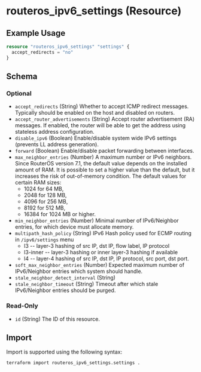 # routeros_ipv6_settings (Resource)


## Example Usage
```terraform
resource "routeros_ipv6_settings" "settings" {
  accept_redirects = "no"
}
```

<!-- schema generated by tfplugindocs -->
## Schema

### Optional

- `accept_redirects` (String) Whether to accept ICMP redirect messages. Typically should be enabled on the host and disabled on routers.
- `accept_router_advertisements` (String) Accept router advertisement (RA) messages. If enabled, the router will be able to get the address using stateless address configuration.
- `disable_ipv6` (Boolean) Enable/disable system wide IPv6 settings (prevents LL address generation).
- `forward` (Boolean) Enable/disable packet forwarding between interfaces.
- `max_neighbor_entries` (Number) A maximum number or IPv6 neighbors. Since RouterOS version 7.1, the default value depends on the installed amount of RAM. It is possible to set a higher value than the default, but it increases the risk of out-of-memory condition. The default values for certain RAM sizes:
  * 1024 for 64 MB,
  * 2048 for 128 MB,
  * 4096 for 256 MB,
  * 8192 for 512 MB,
  * 16384 for 1024 MB or higher.
- `min_neighbor_entries` (Number) Minimal number of IPv6/Neighbor entries, for which device must allocate memory.
- `multipath_hash_policy` (String) IPv6 Hash policy used for ECMP routing in `/ipv6/settings` menu
  * l3 -- layer-3 hashing of src IP, dst IP, flow label, IP protocol
  * l3-inner -- layer-3 hashing or inner layer-3 hashing if available
  * l4 -- layer-4 hashing of src IP, dst IP, IP protocol, src port, dst port.
- `soft_max_neighbor_entries` (Number) Expected maximum number of IPv6/Neighbor entries which system should handle.
- `stale_neighbor_detect_interval` (String)
- `stale_neighbor_timeout` (String) Timeout after which stale IPv6/Neighbor entries should be purged.

### Read-Only

- `id` (String) The ID of this resource.

## Import
Import is supported using the following syntax:
```shell
terraform import routeros_ipv6_settings.settings .
```
